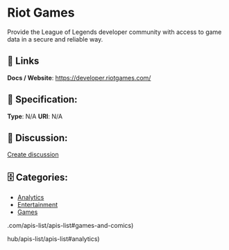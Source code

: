 # Riot Games


Provide the League of Legends developer community with access to game data in a secure and reliable way.

##  🔗 Links
**Docs / Website**: https://developer.riotgames.com/

## 🧬 Specification:
**Type**:  N/A 
**URI**:  N/A 

## 💬 Discussion:
[Create discussion](https://github.com/apis-list/apis-list/discussions/new)

## 🗄️ Categories:
- [Analytics](https://github.com/apis-list/apis-list#analytics)
- [Entertainment](https://github.com/apis-list/apis-list#entertainment)
- [Games](https://github.com/apis-list/apis-list#games)



.com/apis-list/apis-list#games-and-comics)






hub/apis-list/apis-list#analytics)



